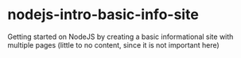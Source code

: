 # nodejs-intro-basic-info-site
Getting started on NodeJS by creating a basic informational site with multiple pages (little to no content, since it is not important here)
